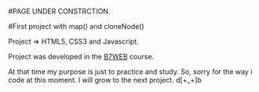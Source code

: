 #PAGE UNDER CONSTRCTION. 

#First project with map() and cloneNode()

Project => HTML5, CSS3 and Javascript.

Project was developed in the [B7WEB](https://b7web.com.br) course.

At that time my purpose is just to practice and study. So, sorry for the way i code at this moment.
I will grow to the next project. d[+_+]b

